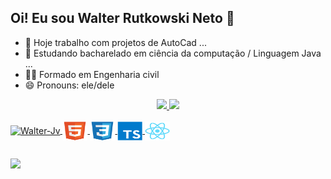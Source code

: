 ## Oi! Eu sou Walter Rutkowski Neto 👋


- 🔭 Hoje trabalho com projetos de AutoCad ...
- 🌱 Estudando bacharelado em ciência da computação / Linguagem Java ...
- 🐱‍👤 Formado em Engenharia civil
- 😄 Pronouns: ele/dele

<div align="center">
  <a href="https://github.com/WalterRN">
  <img height="150em" src="https://github-readme-stats.vercel.app/api?username=WalterRN&show_icons=true&theme=github_dark&include_all_commits=true&count_private=true"/>
  <img height="160em" src="https://github-readme-stats.vercel.app/api/top-langs/?username=WalterRN&layout=compact&langs_count=7&theme=github_dark"/>
</div>

  <div style="display: inline_block"><br>
  <img align="center" alt="Walter-Jv" height="30" width="40" src="https://cdn.jsdelivr.net/gh/devicons/devicon/icons/java/java-original.svg" />
  <img align="center" alt="Walter-HTML" height="30" width="40" src="https://raw.githubusercontent.com/devicons/devicon/master/icons/html5/html5-original.svg">
  <img align="center" alt="Walter-CSS" height="30" width="40" src="https://raw.githubusercontent.com/devicons/devicon/master/icons/css3/css3-original.svg">
  <img align="center" alt="Walter-Ts" height="30" width="40" src="https://raw.githubusercontent.com/devicons/devicon/master/icons/typescript/typescript-plain.svg">
  <img align="center" alt="Walter-React" height="30" width="40" src="https://raw.githubusercontent.com/devicons/devicon/master/icons/react/react-original.svg">
  </div>
  
  ##

  
  <div> 
  
  <a href="https://www.linkedin.com/in/walter-rutkowski-neto-7374b7137" target="_blank"><img src="https://img.shields.io/badge/-LinkedIn-%230077B5?style=for-the-badge&logo=linkedin&logoColor=white" target="_blank"></a> 
 
  
 
</div>
